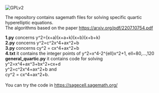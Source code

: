 ![GPLv2][]

[GPLv2]: https://img.shields.io/badge/license-GPLv2-lightgrey.svg

The repository contains sagemath files for solving specific quartic hyperelliptic equations.<br/>
The algorithms based on the paper https://arxiv.org/pdf/2207.10754.pdf

**1.py** concerns y^2=(x+a)(x+a+k)(x+b)(x+b+k)<br/>
**2.py** concerns y^2=c^2x^4+ax^2+b<br/>
**3.py** concerns cy^2 = cx^4+ax^2+b<br/>
**4.txt** it contains the integer points of y^2=x^4-2^{ell}x^2+1,  ell=80,...,120<br/>
**general_quartic.py** it contains code for solving <br/>y^2=x^4+ax^3+bx^2+cx+d<br/>y^2=c^2x^4+ax^2+b and <br/>cy^2 = cx^4+ax^2+b.<br/><br/>
You can try the code in https://sagecell.sagemath.org/
